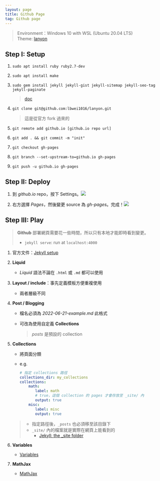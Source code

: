 ```yaml
---
layout: page
title: Github Page
tag: Github page
---
```


> Environment：Windows 10 with WSL (Ubuntu 20.04 LTS)<br>
> Theme: [lanyon](https://github.com/poole/lanyon) 

## Step I: Setup

1. `sudo apt install ruby ruby2.7-dev`

2. `sudo apt install make`

3. `sudo gem install jekyll jekyll-gist jekyll-sitemap jekyll-seo-tag jekyll-paginate`
   > [doc](https://github.com/poole/poole#usage)

4. `git clone git@github.com:lbwei1016/lanyon.git` 

   > 這是從官方 fork 過來的

5. `git remote add github.io [github.io repo url]` 

6. `git add . && git commit -m "init"` 

7. `git checkout gh-pages` 

8. `git branch --set-upstream-to=github.io gh-pages` 

9.  `git push -u github.io gh-pages` 

## Step II: Deploy

1. 到 *github.io* repo，按下 Settings。![](../img/github.io.setting.png)

2. 右方選擇 *Pages*，然後變更 source 為 *gh-pages*。完成！![](../img/github.io.page.png)

## Step III: Play

> **Github** 部署網頁需要花一些時間，所以只有本地才能即時看到變更。
>
> * `jekyll serve`: run at `localhost:4000` 

1. 官方文件：[Jekyll setup](https://jekyllrb.com/docs/step-by-step/01-setup/) 

2. **Liquid** 

   * *Liquid* 語法不論在 `.html` 或 `.md` 都可以使用

3. **Layout / include**：事先定義模板方便重複使用

   * 兩者層級不同

4. **Post / Blogging**

   * 檔名必須為 *2022-06-21-example.md* 此格式

   * 可改為使用自定義 **Collections** 

     > *posts* 是預設的 collection

5. **Collections** 

   * 將頁面分類

   * e.g. 

     ```yaml
     # 指定 collections 路徑
     collections_dir: my_collections 
     collections:
         math:
            label: math
            # true，這個 collection 的 pages 才會存放至 _site/ 內
            output: true
         misc:
            label: misc
            output: true
     ```
   > * 指定路徑後，`_posts` 也必須移至該目錄下
   > * `_site/` 內的檔案就是實際在網頁上能看到的
   >   * [Jekyll: the _site folder](https://www.youtube.com/watch?v=C6H2U_ZA99o ) 

6. **Variables**

   * [Variables](https://jekyllrb.com/docs/variables/)

7. **MathJax**

   * [MathJax](https://alanduan.me/random/mathjax/)
